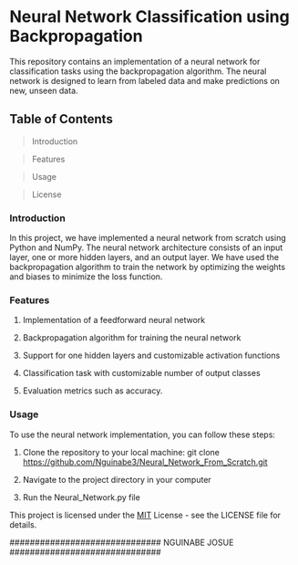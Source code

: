 # Neural Network Classification using Backpropagation
This repository contains an implementation of a neural network for classification tasks using the backpropagation algorithm. The neural network is designed to learn from labeled data and make predictions on new, unseen data.

## Table of Contents

> Introduction

> Features

> Usage

> License

### Introduction

In this project, we have implemented a neural network from scratch using Python and NumPy. The neural network architecture consists of an input layer, one or more hidden layers, and an output layer. We have used the backpropagation algorithm to train the network by optimizing the weights and biases to minimize the loss function.

### Features

1. Implementation of a feedforward neural network

2. Backpropagation algorithm for training the neural network

3. Support for one hidden layers and customizable activation functions

4. Classification task with customizable number of output classes

5. Evaluation metrics such as accuracy.

### Usage

To use the neural network implementation, you can follow these steps:

1. Clone the repository to your local machine:
git clone https://github.com/Nguinabe3/Neural_Network_From_Scratch.git

2. Navigate to the project directory in your computer

3. Run the Neural_Network.py file

   
This project is licensed under the [MIT](https://choosealicense.com/licenses/mit/) License - see the LICENSE file for details.

############################## NGUINABE JOSUE ##############################

